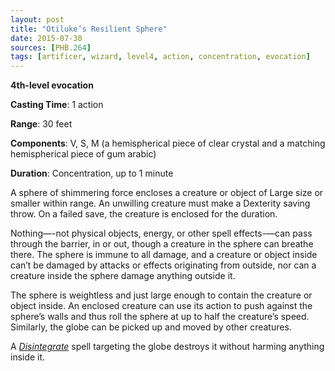 ```yaml
---
layout: post
title: "Otiluke’s Resilient Sphere"
date: 2015-07-30
sources: [PHB.264]
tags: [artificer, wizard, level4, action, concentration, evocation]
---
```


**4th-level evocation**

**Casting Time**: 1 action

**Range**: 30 feet

**Components**: V, S, M (a hemispherical piece of clear crystal and a matching hemispherical piece of gum arabic)

**Duration**: Concentration, up to 1 minute

A sphere of shimmering force encloses a creature or object of Large size or smaller within range. An unwilling creature must make a Dexterity saving throw. On a failed save, the creature is enclosed for the duration.

Nothing—-not physical objects, energy, or other spell effects-—can pass through the barrier, in or out, though a creature in the sphere can breathe there. The sphere is immune to all damage, and a creature or object inside can’t be damaged by attacks or effects originating from outside, nor can a creature inside the sphere damage anything outside it.

The sphere is weightless and just large enough to contain the creature or object inside. An enclosed creature can use its action to push against the sphere’s walls and thus roll the sphere at up to half the creature’s speed. Similarly, the globe can be picked up and moved by other creatures.

A *[Disintegrate](disintegrate)* spell targeting the globe destroys it without harming anything inside it.
